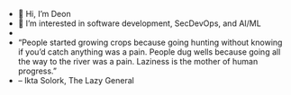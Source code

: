 - 👋 Hi, I’m Deon
- 👀 I’m interested in software development, SecDevOps, and AI/ML
- 
- “People started growing crops because going hunting without knowing if you’d catch anything was a pain. People dug wells because going all the way to the river was a pain. Laziness is the mother of human progress.” 
- – Ikta Solork, The Lazy General

<!---
NirvanaAchieved/NirvanaAchieved is a ✨ special ✨ repository because its `README.md` (this file) appears on your GitHub profile.
You can click the Preview link to take a look at your changes.
--->
